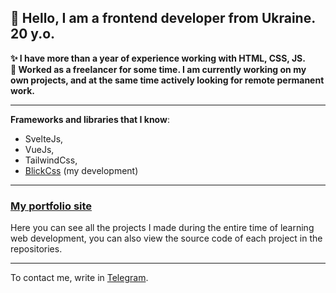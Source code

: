 ## 👋 Hello, I am a frontend developer from Ukraine. 20 y.o.  
**✨ I have more than a year of experience working with HTML, CSS, JS.**  
**💼  Worked as a freelancer for some time. I am currently working on my own projects, and at the same time actively looking for remote permanent work.**
***
**Frameworks and libraries that I know**:
- SvelteJs, 
- VueJs, 
- TailwindCss, 
- [BlickCss](https://blick.netlify.app/) (my development)  
***
### [My portfolio site](https://ghtx.netlify.app/)  
Here you can see all the projects I made during the entire time of learning web development, you can also view the source code of each project in the repositories.
***
To contact me, write in [Telegram](https://github.com/ghtx280/Blick_Css).
